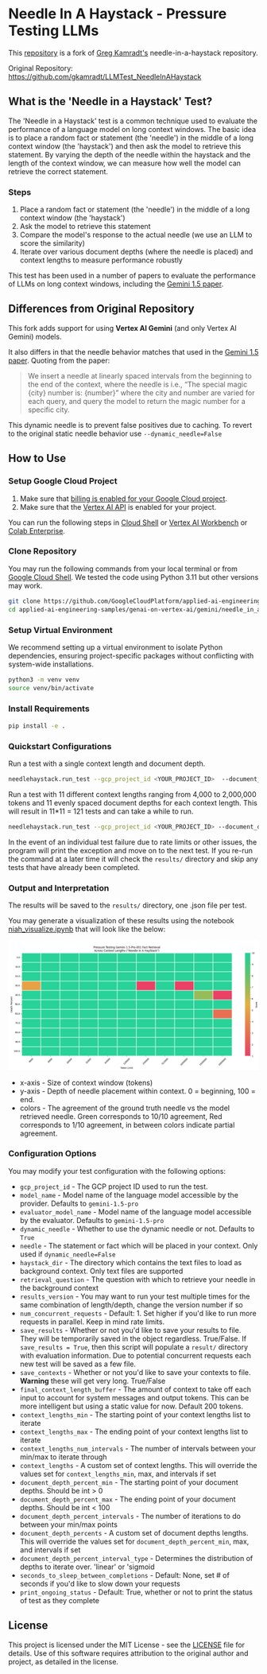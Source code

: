 # Needle In A Haystack - Pressure Testing LLMs

This [repository](https://github.com/GoogleCloudPlatform/applied-ai-engineering-samples/tree/main/genai-on-vertex-ai/gemini/needle_in_a_haystack) is a fork of [Greg Kamradt's](https://twitter.com/GregKamradt) needle-in-a-haystack repository. 

Original Repository: https://github.com/gkamradt/LLMTest_NeedleInAHaystack


## What is the 'Needle in a Haystack' Test?

The 'Needle in a Haystack' test is a common technique used to evaluate the performance of a language model on long context windows. The basic idea is to place a random fact or statement (the 'needle') in the middle of a long context window (the 'haystack') and then ask the model to retrieve this statement. By varying the depth of the needle within the haystack and the length of the context window, we can measure how well the model can retrieve the correct statement.

### Steps

1. Place a random fact or statement (the 'needle') in the middle of a long context window (the 'haystack')
2. Ask the model to retrieve this statement
3. Compare the model's response to the actual needle (we use an LLM to score the similarity)
4. Iterate over various document depths (where the needle is placed) and context lengths to measure performance robustly


This test has been used in a number of papers to evaluate the performance of LLMs on long context windows, including the [Gemini 1.5 paper](https://arxiv.org/pdf/2403.05530).

## Differences from Original Repository
This fork adds support for using **Vertex AI Gemini** (and only Vertex AI Gemini) models.

It also differs in that the needle behavior matches that used in the [Gemini 1.5 paper](https://arxiv.org/pdf/2403.05530). Quoting from the paper:

> We insert a needle at linearly spaced intervals from the beginning to the end of the context, where
the needle is i.e., “The special magic {city} number is: {number}” where the city and
number are varied for each query, and query the model to return the magic number for a specific
city.

This dynamic needle is to prevent false positives due to caching. To revert to the original static needle behavior use `--dynamic_needle=False`


## How to Use

### Setup Google Cloud Project

1. Make sure that [billing is enabled for your Google Cloud project](https://cloud.google.com/billing/docs/how-to/verify-billing-enabled#confirm_billing_is_enabled_on_a_project).
2. Make sure that the [Vertex AI API](https://console.cloud.google.com/flows/enableapi?apiid=aiplatform.googleapis.com) is enabled for your project.


You can run the following steps in [Cloud Shell](https://cloud.google.com/shell/docs/using-cloud-shell) or [Vertex AI Workbench](https://cloud.google.com/vertex-ai-notebooks) or [Colab Enterprise](https://cloud.google.com/colab/docs/introduction).


### Clone Repository

You may run the following commands from your local terminal or from [Google Cloud Shell](https://cloud.google.com/shell/docs/overview). We tested the code using Python 3.11 but other versions may work.

```zsh
git clone https://github.com/GoogleCloudPlatform/applied-ai-engineering-samples.git
cd applied-ai-engineering-samples/genai-on-vertex-ai/gemini/needle_in_a_haystack
```

### Setup Virtual Environment

We recommend setting up a virtual environment to isolate Python dependencies, ensuring project-specific packages without conflicting with system-wide installations. 

```zsh
python3 -m venv venv
source venv/bin/activate
```

### Install Requirements

```zsh
pip install -e .
```

### Quickstart Configurations

Run a test with a single context length and document depth.
```zsh
needlehaystack.run_test --gcp_project_id <YOUR_PROJECT_ID>  --document_depth_percents "[50]" --context_lengths "[200]"
```

Run a test with 11 different context lengths ranging from 4,000 to 2,000,000 tokens and 11 evenly spaced document depths for each context length. This will result in 11*11 = 121 tests and can take a while to run.
```zsh
needlehaystack.run_test --gcp_project_id <YOUR_PROJECT_ID> --document_depth_percent_intervals 11 --context_lengths "[4000,8000,16000,32000,64000,128000,256000,512000,1000000,1500000,2000000]"
```

In the event of an individual test failure due to rate limits or other issues, the program will print the exception and move on to the next test. If you re-run the command at a later time it will check the `results/` directory and skip any tests that have already been completed.

### Output and Interpretation

The results will be saved to the `results/` directory, one .json file per test.

You may generate a visualization of these results using the notebook [niah_visualize.ipynb](needlehaystack/niah_visualize.ipynb) that will look like the below:

![heatmap](img/heatmap.png)

- x-axis - Size of context window (tokens)
- y-axis - Depth of needle placement within context. 0 = beginning, 100 = end.
- colors - The agreement of the ground truth needle vs the model retrieved needle. Green corresponds to 10/10 agreement, Red corresponds to 1/10 agreement, in between colors indicate partial agreement. 


### Configuration Options

You may modify your test configuration with the following options:

- `gcp_project_id` - The GCP project ID used to run the test. 
- `model_name` - Model name of the language model accessible by the provider. Defaults to `gemini-1.5-pro`
- `evaluator_model_name` - Model name of the language model accessible by the evaluator. Defaults to `gemini-1.5-pro`
- `dynamic_needle` - Whether to use the dynamic needle or not. Defaults to `True`
- `needle` - The statement or fact which will be placed in your context. Only used if `dynamic_needle=False`
- `haystack_dir` - The directory which contains the text files to load as background context. Only text files are supported
- `retrieval_question` - The question with which to retrieve your needle in the background context
- `results_version` - You may want to run your test multiple times for the same combination of length/depth, change the version number if so
- `num_concurrent_requests` - Default: 1. Set higher if you'd like to run more requests in parallel. Keep in mind rate limits.
- `save_results` - Whether or not you'd like to save your results to file. They will be temporarily saved in the object regardless. True/False. If `save_results = True`, then this script will populate a `result/` directory with evaluation information. Due to potential concurrent requests each new test will be saved as a few file.
- `save_contexts` - Whether or not you'd like to save your contexts to file. **Warning** these will get very long. True/False
- `final_context_length_buffer` - The amount of context to take off each input to account for system messages and output tokens. This can be more intelligent but using a static value for now. Default 200 tokens.
- `context_lengths_min` - The starting point of your context lengths list to iterate
- `context_lengths_max` - The ending point of your context lengths list to iterate
- `context_lengths_num_intervals` - The number of intervals between your min/max to iterate through
- `context_lengths` - A custom set of context lengths. This will override the values set for `context_lengths_min`, max, and intervals if set
- `document_depth_percent_min` - The starting point of your document depths. Should be int > 0
- `document_depth_percent_max` - The ending point of your document depths. Should be int < 100
- `document_depth_percent_intervals` - The number of iterations to do between your min/max points
- `document_depth_percents` - A custom set of document depths lengths. This will override the values set for `document_depth_percent_min`, max, and intervals if set
- `document_depth_percent_interval_type` - Determines the distribution of depths to iterate over. 'linear' or 'sigmoid
- `seconds_to_sleep_between_completions` - Default: None, set # of seconds if you'd like to slow down your requests
- `print_ongoing_status` - Default: True, whether or not to print the status of test as they complete


## License

This project is licensed under the MIT License - see the [LICENSE](LICENSE.txt) file for details. Use of this software requires attribution to the original author and project, as detailed in the license.
